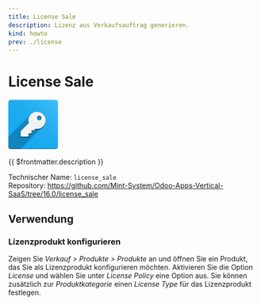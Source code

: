 ```yaml
---
title: License Sale
description: Lizenz aus Verkaufsauftrag generieren.
kind: howto
prev: ./license
---
```


# License Sale

![odoo_icons_license](attachments/odoo_icons_license.png)

{{ $frontmatter.description }}

Technischer Name: `license_sale`\
Repository: <https://github.com/Mint-System/Odoo-Apps-Vertical-SaaS/tree/16.0/license_sale>

## Verwendung

### Lizenzprodukt konfigurieren

Zeigen Sie _Verkauf > Produkte > Produkte_ an und öffnen Sie ein Produkt, das Sie als Lizenzprodukt konfigurieren möchten. Aktivieren Sie die Option _License_ und wählen Sie unter _License Policy_ eine Option aus. Sie können zusätzlich zur _Produktkategorie_ einen _License Type_ für das Lizenzprodukt festlegen.
